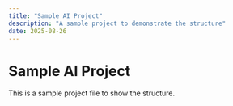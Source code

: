 ```yaml
---
title: "Sample AI Project"
description: "A sample project to demonstrate the structure"
date: 2025-08-26
---
```


# Sample AI Project

This is a sample project file to show the structure.
